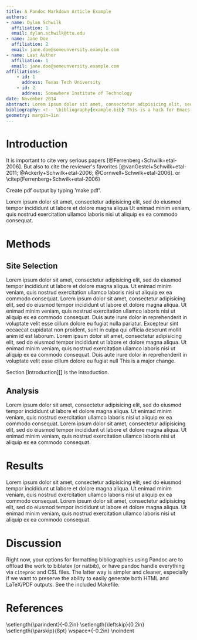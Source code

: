 ```yaml
---
title: A Pandoc Markdown Article Example
authors:
- name: Dylan Schwilk
  affiliation: 1
  email: dylan.schwilk@ttu.edu
- name: Jane Doe
  affiliation: 2
  email: jane.doe@someunversity.example.com
- name: Last Author
  affiliation: 1
  email: jane.doe@someunversity.example.com
affiliations:
    - id: 1
      address: Texas Tech University
    - id: 2
      address: Somewhere Institute of Technology
date: November 2014
abstract: Lorem ipsum dolor sit amet, consectetur adipisicing elit, sed do eiusmod tempor incididunt ut labore et dolore magna aliqua. Ut enimad minim veniam, quis nostrud exercitation ullamco laboris nisi ut aliquip ex ea commodo consequat. Duis aute irure dolor in reprehenderit in voluptate velit esse cillum dolore eu fugiat nulla pariatur. Excepteur sint occaecat cupidatat non proident, sunt in culpa qui officia deserunt mollit anim id est laborum.
bibliography: <!-- \bibliography{example.bib} This is a hack for Emacs users so that RefTeX knows where your bibfile is, and you can use RefTeX citation completion in your .md files. -->
geometry: margin=1in
...
```



Introduction 
============

It is important to cite very serious papers [@Ferrenberg+Schwilk+etal-2006].  But also to cite the reviewer's favorites [@vanGestel+Schwilk+etal-2011; @Ackerly+Schwilk+etal-2006; @Cornwell+Schwilk+etal-2006]. or \citep{Ferrenberg+Schwilk+etal-2006}

Create pdf output by typing 'make pdf'.

Lorem ipsum dolor sit amet, consectetur adipisicing elit, sed do eiusmod tempor incididunt ut labore et dolore magna aliqua Ut enimad minim veniam, quis nostrud exercitation ullamco laboris nisi ut aliquip ex ea commodo consequat.



Methods
=======

Site Selection
--------------

Lorem ipsum dolor sit amet, consectetur adipisicing elit, sed do eiusmod tempor incididunt ut labore et dolore magna aliqua. Ut enimad minim veniam, quis nostrud exercitation ullamco laboris nisi ut aliquip ex ea commodo consequat. Lorem ipsum dolor sit amet, consectetur adipisicing elit, sed do eiusmod tempor incididunt ut labore et dolore magna aliqua. Ut enimad minim veniam, quis nostrud exercitation ullamco laboris nisi ut aliquip ex ea commodo consequat. Duis aute irure dolor in reprehenderit in voluptate velit esse cillum dolore eu fugiat nulla pariatur. Excepteur sint occaecat cupidatat non proident, sunt in culpa qui officia deserunt mollit anim id est laborum. Lorem ipsum dolor sit amet, consectetur adipisicing elit, sed do eiusmod tempor incididunt ut labore et dolore magna aliqua. Ut enimad minim veniam, quis nostrud exercitation ullamco laboris nisi ut aliquip ex ea commodo consequat. Duis aute irure dolor in reprehenderit in voluptate velit esse cillum dolore eu fugiat null This is a major change.

Section [Introduction][] is the introduction.

Analysis
--------

Lorem ipsum dolor sit amet, consectetur adipisicing elit, sed do eiusmod tempor incididunt ut labore et dolore magna aliqua. Ut enimad minim veniam, quis nostrud exercitation ullamco laboris nisi ut aliquip ex ea commodo consequat. Lorem ipsum dolor sit amet, consectetur adipisicing elit, sed do eiusmod tempor incididunt ut labore et dolore magna aliqua. Ut enimad minim veniam, quis nostrud exercitation ullamco laboris nisi ut aliquip ex ea commodo consequat.

Results
=======

Lorem ipsum dolor sit amet, consectetur adipisicing elit, sed do eiusmod tempor incididunt ut labore et dolore magna aliqua. Ut enimad minim veniam, quis nostrud exercitation ullamco laboris nisi ut aliquip ex ea commodo consequat. Lorem ipsum dolor sit amet, consectetur adipisicing elit, sed do eiusmod tempor incididunt ut labore et dolore magna aliqua. Ut enimad minim veniam, quis nostrud exercitation ullamco laboris nisi ut aliquip ex ea commodo consequat.

Discussion
==========

Right now, your options for formatting bibliographies using Pandoc are to offload the work to biblatex (or natbib), or have pandoc handle everything via `citeproc` and CSL files. The latter way is simpler and cleaner, especially if we want to preserve the ability to easily generate both HTML and LaTeX/PDF outputs. See the included Makefile.

# References
\setlength{\parindent}{-0.2in}
\setlength{\leftskip}{0.2in}
\setlength{\parskip}{8pt}
\vspace*{-0.2in}
\noindent
